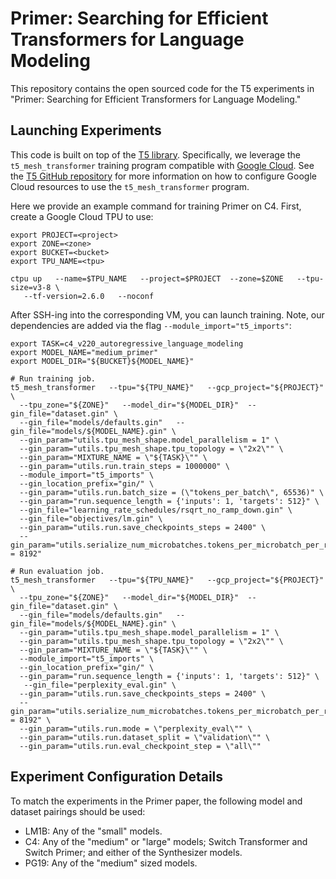 # Primer: Searching for Efficient Transformers for Language Modeling

This repository contains the open sourced code for the T5 experiments in
"Primer: Searching for Efficient Transformers for Language Modeling."

## Launching Experiments

This code is built on top of the [T5 library](https://pypi.org/project/t5/).
Specifically, we leverage the `t5_mesh_transformer` training program compatible
with [Google Cloud](https://cloud.google.com/sdk/docs). See the
[T5 GitHub repository](https://github.com/google-research/text-to-text-transfer-transformer)
for more information on how to configure Google Cloud resources to use the
`t5_mesh_transformer` program.


Here we provide an example command for training Primer on C4. First, create
a Google Cloud TPU to use:
```
export PROJECT=<project>
export ZONE=<zone>
export BUCKET=<bucket>
export TPU_NAME=<tpu>

ctpu up   --name=$TPU_NAME   --project=$PROJECT  --zone=$ZONE   --tpu-size=v3-8 \
   --tf-version=2.6.0   --noconf
```

After SSH-ing into the corresponding VM, you can launch training. Note,
our dependencies are added via the flag
`--module_import="t5_imports"`:
```
export TASK=c4_v220_autoregressive_language_modeling
export MODEL_NAME="medium_primer"
export MODEL_DIR="${BUCKET}${MODEL_NAME}"

# Run training job.
t5_mesh_transformer   --tpu="${TPU_NAME}"   --gcp_project="${PROJECT}" \
  --tpu_zone="${ZONE}"   --model_dir="${MODEL_DIR}"  --gin_file="dataset.gin" \
  --gin_file="models/defaults.gin"   --gin_file="models/${MODEL_NAME}.gin" \
  --gin_param="utils.tpu_mesh_shape.model_parallelism = 1" \
  --gin_param="utils.tpu_mesh_shape.tpu_topology = \"2x2\"" \
  --gin_param="MIXTURE_NAME = \"${TASK}\"" \
  --gin_param="utils.run.train_steps = 1000000" \
  --module_import="t5_imports" \
  --gin_location_prefix="gin/" \
  --gin_param="utils.run.batch_size = (\"tokens_per_batch\", 65536)" \
  --gin_param="run.sequence_length = {'inputs': 1, 'targets': 512}" \
  --gin_file="learning_rate_schedules/rsqrt_no_ramp_down.gin" \
  --gin_file="objectives/lm.gin" \
  --gin_param="utils.run.save_checkpoints_steps = 2400" \
  --gin_param="utils.serialize_num_microbatches.tokens_per_microbatch_per_replica = 8192"

# Run evaluation job.
t5_mesh_transformer   --tpu="${TPU_NAME}"   --gcp_project="${PROJECT}" \
  --tpu_zone="${ZONE}"   --model_dir="${MODEL_DIR}"  --gin_file="dataset.gin" \
  --gin_file="models/defaults.gin"   --gin_file="models/${MODEL_NAME}.gin" \
  --gin_param="utils.tpu_mesh_shape.model_parallelism = 1" \
  --gin_param="utils.tpu_mesh_shape.tpu_topology = \"2x2\"" \
  --gin_param="MIXTURE_NAME = \"${TASK}\"" \
  --module_import="t5_imports" \
  --gin_location_prefix="gin/" \
  --gin_param="run.sequence_length = {'inputs': 1, 'targets': 512}" \
   --gin_file="perplexity_eval.gin" \
  --gin_param="utils.run.save_checkpoints_steps = 2400" \
  --gin_param="utils.serialize_num_microbatches.tokens_per_microbatch_per_replica = 8192" \
  --gin_param="utils.run.mode = \"perplexity_eval\"" \
  --gin_param="utils.run.dataset_split = \"validation\"" \
  --gin_param="utils.run.eval_checkpoint_step = \"all\""
```

## Experiment Configuration Details

To match the experiments in the Primer paper, the following model and
dataset pairings should be used:

  - LM1B: Any of the "small" models.
  - C4: Any of the "medium" or "large" models; Switch Transformer and Switch
        Primer; and either of the Synthesizer models.
  - PG19: Any of the "medium" sized models.
